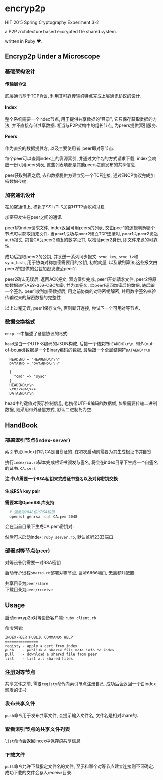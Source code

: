 encryp2p
========

HIT 2015 Spring Cryptography Experiment 3-2

a P2P architecture based encrypted file shared system.

written in Ruby ❤.

## Encryp2p Under a Microscope

### 基础架构设计

#### 传输层协议
底层通讯基于TCP协议, 利用其可靠传输的特点完成上层通讯协议的设计.

#### Index
整个系统需要一个index节点, 用于提供共享数据的"目录", 它只保存获取数据的方法, 并不直接存储共享数据. 相当与P2P架构中的组长节点, 为peers提供索引服务.

#### Peers
作为直接的数据提供方, 以及主要使用者. peer即对等节点.

每个peer可以查阅index上的资源索引, 并通过文件名的方式请求下载, index会响应一份可用peer列表, 这些列表项都是其他peers之前发布的共享信息.

peer获取列表之后, 去和数据提供方建立另一个TCP连接, 通过ENCP协议完成加密数据传输.

### 加密通讯设计

在加密通讯上, 模拟了SSL/TLS加密HTTP协议的过程.

加密只发生在peer之间的通讯.

peer1向index请求文件, index返回可用peers的列表, 交由peer1的逻辑判断哪个节点可以获取指定文件. 当peer1成功与peer2建立TCP连接时, peer1向peer2发送`auth`报文, 包含CA为peer2颁发的数字证书, 以检验peer2身份, 即文件来源的可靠性.

成功后提取peer2的公钥, 并发送一系列同步报文: `sync_key`, `sync_iv`和`sync_hash`, 用于协商对称加密需要用的公钥, 初始向量, 以及散列算法.这些报文由peer2的提供的公钥加密发送至peer2.

peer2确认无误后, 返回ACK报文, 双方同步完成, peer1开始请求文件, peer2将原始数据进行AES-256-CBC加密, 并为其签名, 给peer1返回加密后的数据, 随后跟一个签名. peer1收到加密数据后, 用之前协商的对称密钥解密, 并用数字签名校验传输过来的解密数据的完整性. 

以上过程无误, peer1保存文件, 否则断开连接, 尝试下一个可用对等节点.

### 数据交换格式

`encp.rb`中描述了通信协议的格式:

`head`是由一个UTF-8编码的JSON构成, 后接一个结束符`HEADEND\r\n`, 带外(out-of-bound)数据是一个Binary编码的数据, 最后跟一个全局结束符`DATAEND\r\n`

```
  HEADEND = "HEADEND\r\n"
  DATAEND = "DATAEND\r\n" 
  
  {
    "cmd" => "sync"
  }
  HEADEND\r\n
  \X03\X0A\XFF...
  DATAEND\r\n
```

head中的键值对表示控制信息, 也携带UTF-8编码的数据帧, 如果需要传输二进制数据, 则采用带外通信方式, 默认二进制处为空.

## HandBook

### 部署索引节点(index-server)

索引节点(index)作为CA是自签证的. 在初次启动前需要为其生成根证书并自签.

执行`index/ca.rb`脚本完成根证书颁发与签名, 将会在index目录下生成一个自签名的证书: `CA.cert`

__注:节点需要一个RSA私钥来完成证书签名以及对称密钥交换__

#### 生成RSA key pair

**需要本地OpenSSL库支持**

```sh
  # 强度为2048位的RSA私钥
  openssl genrsa -out CA.pem 2048
```

会在当前目录下生成CA.pem密钥对.

然后可以启动index: `ruby server.rb`, 默认监听2333端口

### 部署对等节点(peer)

对等设备仍需要一对RSA密钥.

启动守护进程`shared.rb`部署对等节点, 监听6666端口, 无需额外配置.

共享目录为`peer/share`  
下载目录为`peer/receive`

## Usage

启动encryp2p对等设备客户端: `ruby client.rb`

命令列表:

    INDEX-PEER PUBLIC COMMANDS HELP
    ===============
    registy - apply a cert from index
    push    - publish a shared file meta info to index
    pull    - download a shared file from peer
    list    - list all shared files
    
### 注册对等节点

共享文件之前, 需要`registy`命令向索引节点注册自己. 成功后会返回一个由index颁发的证书.

### 发布共享文件

`push`命令用于发布共享文件, 会提示输入文件名, 文件名是相对share的.

### 查看索引节点的共享文件列表

`list`命令会返回index中保存的共享信息

### 下载文件

`pull`命令允许下载指定文件名的文件, 至于和哪个对等节点建立连接则不可确定. 成功下载的文件会存入receive目录.
